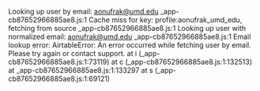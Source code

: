 Looking up user by email: aonufrak@umd.edu
_app-cb87652966885ae8.js:1 Cache miss for key: profile:aonufrak_umd_edu, fetching from source
_app-cb87652966885ae8.js:1 Looking up user with normalized email: aonufrak@umd.edu
_app-cb87652966885ae8.js:1 Email lookup error: AirtableError: An error occurred while fetching user by email. Please try again or contact support.
    at i (_app-cb87652966885ae8.js:1:73119)
    at c (_app-cb87652966885ae8.js:1:132513)
    at _app-cb87652966885ae8.js:1:133297
    at s (_app-cb87652966885ae8.js:1:69121)